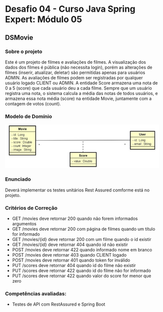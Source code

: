 # **Desafio 04 - Curso Java Spring Expert: Módulo 05**

## DSMovie

### Sobre o projeto
Este é um projeto de filmes e avaliações de filmes. A visualização dos dados dos filmes é
pública (não necessita login), porém as alterações de filmes (inserir, atualizar, deletar) são
permitidas apenas para usuários ADMIN. As avaliações de filmes podem ser registradas por
qualquer usuário logado CLIENT ou ADMIN. A entidade Score armazena uma nota de 0 a 5
(score) que cada usuário deu a cada filme. Sempre que um usuário registra uma nota, o
sistema calcula a média das notas de todos usuários, e armazena essa nota média (score) na
entidade Movie, juntamente com a contagem de votos (count).

### Modelo de Domínio
![diagrama](assets/orm_model.png)

### Enunciado
Deverá implementar os testes unitários Rest Assured comforme está no projeto.
  
### Critérios de Correção

- GET /movies deve retornar 200 quando não forem informados argumentos
- GET /movies deve retornar 200 com página de filmes quando um título for informado
- GET /movies/{id} deve retornar 200 com um filme quando o id existir
- GET /movies/{id} deve retornar 404 quando id não existir
- POST /movies deve retornar 422 quando informado nome em branco
- POST /movies deve retornar 403 quando CLIENT logado
- POST /movies deve retornar 401 quando token for inválido
- PUT /scores deve retornar 404 quando id do filme não existir
- PUT /scores deve retornar 422 quando id do filme não for informado
- PUT /scores deve retornar 422 quando valor do score for menor que zero

### Competências avaliadas:
- Testes de API com RestAssured e Spring Boot
